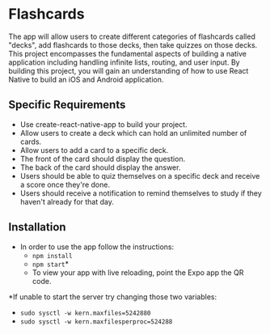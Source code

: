 # Flashcards
The app will allow users to create different categories of flashcards called "decks", add flashcards to those decks, then take quizzes on those decks. This project encompasses the fundamental aspects of building a native application including handling infinite lists, routing, and user input. By building this project, you will gain an understanding of how to use React Native to build an iOS and Android application.

## Specific Requirements
* Use create-react-native-app to build your project.
* Allow users to create a deck which can hold an unlimited number of cards.
* Allow users to add a card to a specific deck.
* The front of the card should display the question.
* The back of the card should display the answer.
* Users should be able to quiz themselves on a specific deck and receive a score once they're done.
* Users should receive a notification to remind themselves to study if they haven't already for that day.

## Installation
* In order to use the app follow the instructions:
    - `npm install`
    - `npm start`*
    - To view your app with live reloading, point the Expo app the QR code.

*If unable to start the server try changing those two variables:
- `sudo sysctl -w kern.maxfiles=5242880`
- `sudo sysctl -w kern.maxfilesperproc=524288`

